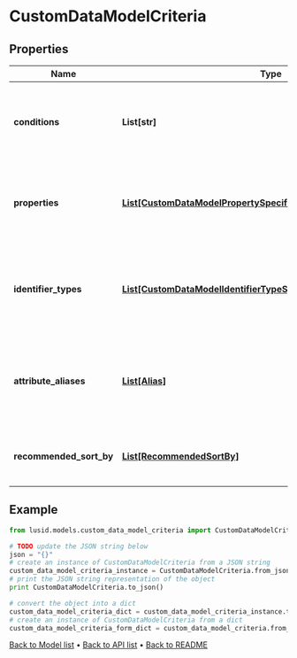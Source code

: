 # CustomDataModelCriteria


## Properties
Name | Type | Description | Notes
------------ | ------------- | ------------- | -------------
**conditions** | **List[str]** | The conditions that the bound entity must meet to be valid. | [optional] 
**properties** | [**List[CustomDataModelPropertySpecificationWithDisplayName]**](CustomDataModelPropertySpecificationWithDisplayName.md) | The properties that are required or allowed on the bound entity. | [optional] 
**identifier_types** | [**List[CustomDataModelIdentifierTypeSpecificationWithDisplayName]**](CustomDataModelIdentifierTypeSpecificationWithDisplayName.md) | The identifier types that are required or allowed on the bound entity. | [optional] 
**attribute_aliases** | [**List[Alias]**](Alias.md) | The aliases for property keys, identifier types, and fields on the bound entity. | [optional] 
**recommended_sort_by** | [**List[RecommendedSortBy]**](RecommendedSortBy.md) | The preferred default sorting instructions. | [optional] 

## Example

```python
from lusid.models.custom_data_model_criteria import CustomDataModelCriteria

# TODO update the JSON string below
json = "{}"
# create an instance of CustomDataModelCriteria from a JSON string
custom_data_model_criteria_instance = CustomDataModelCriteria.from_json(json)
# print the JSON string representation of the object
print CustomDataModelCriteria.to_json()

# convert the object into a dict
custom_data_model_criteria_dict = custom_data_model_criteria_instance.to_dict()
# create an instance of CustomDataModelCriteria from a dict
custom_data_model_criteria_form_dict = custom_data_model_criteria.from_dict(custom_data_model_criteria_dict)
```
[Back to Model list](../README.md#documentation-for-models) &#8226; [Back to API list](../README.md#documentation-for-api-endpoints) &#8226; [Back to README](../README.md)


